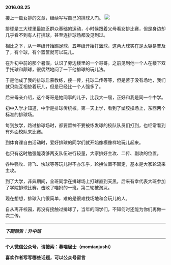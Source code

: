 **2016.08.25**

接上一篇女排的文章，继续写写自己的排球入门。
![](http://upload-images.jianshu.io/upload_images/51001-dbf8bfb4897b3a13.jpg?imageMogr2/auto-orient/strip%7CimageView2/2/w/1240)

排球是三大球里最缺乏群众基础的运动，小时候跟着父母看女排比赛，但是身边却几乎看不到有人打排球，甚至连排球场都没见到过。

相比之下，从一年级开始踢足球，五年级开始打篮球，这两大球实在是太容易普及了，有个球，有个篮筐就可以玩儿。

在升初中前的那个暑假，认识了旁边楼里的一个哥哥。之前见到他一个人在楼下双手托球和颠球，很偶然地问了一下他排球的玩儿法。

于是他成了我的排球启蒙教练，接一传，托球二传等等，但是苦于没有场地，我们就只能互相垫着玩儿，但是已经比一个人强多了。

后来母亲介绍，这个哥哥是她同事的儿子，比我大一届，正好和我是同一个中学。

初中入学才知道，中学是排球传统校。第一天上学，看到了塑胶操场上，东西两个标准的排球场。

每到放学，路过排球场时，都要留神不要被练发球的校队队员们打到，也经常看到有外面校队来比赛。

到体育课自由活动时，爱好排球的同学们就开始像模像样地玩儿起来。

也只有这时勉强能凑够两支队伍进行较量，大家排好主攻、二传、副攻的位置。

各种强攻、背飞、快球等等玩儿得不亦乐乎，轮换位置不固定，基本是大家轮流来主攻。

到了大学，非典期间，全班同学在排球场上打球直到天黑，后来有幸代表大班参加了学院排球比赛，击败了喵妈的一班，第二轮被淘汰。

现在想想，排球入门很简单，难的是很难找场地和会玩儿的人。

自从离开校园，再没有接触过排球了，当年的同学们，不知何时还能为你们再做一次二传。



***

***下期预告：升中班***

***

**个人微信公众号，请搜索：摹喵居士（momiaojushi）**

**喜欢作者写写哪些话题，可以公众号留言**